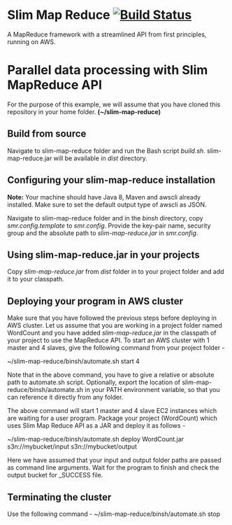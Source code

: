 # Slim Map Reduce [![Build Status](https://travis-ci.org/map-reduce-ka-tadka/slim-map-reduce.svg?branch=master)](https://travis-ci.org/map-reduce-ka-tadka/slim-map-reduce)
  
A MapReduce framework with a streamlined API from first principles, running on AWS.

# Parallel data processing with Slim MapReduce API
For the purpose of this example, we will assume that you have cloned this repository in your home folder. **(~/slim-map-reduce)**

## Build from source
Navigate to slim-map-reduce folder and run the Bash script *build.sh*. slim-map-reduce.jar will be available in *dist* directory.

## Configuring your slim-map-reduce installation
**Note:** Your machine should have Java 8, Maven and awscli already installed. Make sure to set the default output type of awscli as JSON.

Navigate to slim-map-reduce folder and in the *binsh* directory, copy *smr.config.template* to *smr.config*. Provide the key-pair name, security group and the absolute path to *slim-map-reduce.jar* in *smr.config*.

## Using slim-map-reduce.jar in your projects
Copy *slim-map-reduce.jar* from *dist* folder in to your project folder and add it to your classpath.

## Deploying your program in AWS cluster
Make sure that you have followed the previous steps before deploying in AWS cluster. Let us assume that you are working in a project folder named WordCount and you have added *slim-map-reduce.jar* in the classpath of your project to use the MapReduce API. To start an AWS cluster with 1 master and 4 slaves, give the following command from your project folder -

~/slim-map-reduce/binsh/automate.sh start 4

Note that in the above command, you have to give a relative or absolute path to automate.sh script. Optionally, export the location of slim-map-reduce/binsh/automate.sh in your PATH environment variable, so that you can reference it directly from any folder.

The above command will start 1 master and 4 slave EC2 instances which are waiting for a user program. Package your project (WordCount) which uses Slim Map Reduce API as a JAR and deploy it as follows -

~/slim-map-reduce/binsh/automate.sh deploy WordCount.jar s3n://mybucket/input s3n://mybucket/output

Here we have assumed that your input and output folder paths are passed as command line arguments. Wait for the program to finish and check the output bucket for _SUCCESS file.

## Terminating the cluster
Use the following command -
~/slim-map-reduce/binsh/automate.sh stop
